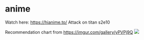 # anime

Watch here: https://hianime.to/
Attack on titan s2e10

Recommendation chart from https://imgur.com/gallery/yPVPj9Q
![](../attachments/2021-08-22-21-07-52.png)
